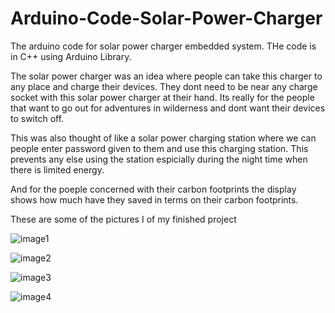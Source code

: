 # Arduino-Code-Solar-Power-Charger

The arduino code for solar power charger embedded system. THe code is in C++ using Arduino Library. 

The solar power charger was an idea where people can take this charger to any place and charge their devices. They dont need to be near any charge socket with this solar power charger at their hand. Its really for the people that want to go out for adventures in wilderness and dont want their devices to switch off.

This was also thought of like a solar power charging station where we can people enter password given to them and use this charging station. This prevents any else using the station espicially during the night time when there is limited energy.

And for the poeple concerned with their carbon footprints the display shows how much have they saved in terms on their carbon footprints.

These are some of the pictures I of my finished project

![image1](https://user-images.githubusercontent.com/35973305/38848730-9899498c-41d6-11e8-82cd-a5afce4bbe9f.jpeg)

![image2](https://user-images.githubusercontent.com/35973305/38848736-a286daa4-41d6-11e8-80fa-4ef07cb50b8a.jpeg)

![image3](https://user-images.githubusercontent.com/35973305/38848740-a8daeb34-41d6-11e8-8283-fcb21a8e6e93.jpeg)

![image4](https://user-images.githubusercontent.com/35973305/38848747-afad2ff8-41d6-11e8-9295-09c60180bcef.jpeg)

